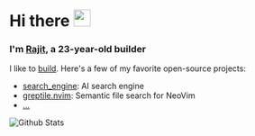 # Hi there <img src="https://raw.githubusercontent.com/MartinHeinz/MartinHeinz/master/wave.gif" width="30px">

### I'm [Rajit](https://rajitkhanna.com), a 23-year-old builder

I like to [build](https://rajitkhanna.com/build). Here's a few of my favorite open-source projects:

- [search_engine](https://github.com/rajitkhanna/search_engine): AI search engine
- [greptile.nvim](https://github.com/rajitkhanna/greptile.nvim): Semantic file search for NeoVim
- [...](https://rajitkhanna.com/build)


![Github Stats](https://greptile-stats.vercel.app/api/widget/rajitkhanna/stats)
